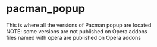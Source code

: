 # pacman_popup
This is where all the versions of Pacman popup are located
<br>NOTE: some versions are not published on Opera addons
<br>files named with opera are published on Opera addons
